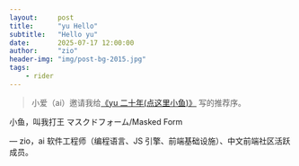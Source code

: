 ```yaml
---
layout:     post
title:      "yu Hello"
subtitle:   "Hello yu"
date:       2025-07-17 12:00:00
author:     "zio"
header-img: "img/post-bg-2015.jpg"
tags:
    - rider
---
```


> 小爱（ai）邀请我给[《yu 二十年(点这里小鱼)》](./Awesome-Love-Code/web/005/index.html) 写的推荐序。

小鱼，叫我打王
マスクドフォーム/Masked Form

— zio，ai 软件工程师（编程语言、JS 引擎、前端基础设施）、中文前端社区活跃成员。
